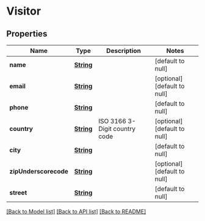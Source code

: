# Visitor
## Properties

Name | Type | Description | Notes
------------ | ------------- | ------------- | -------------
**name** | [**String**](string.md) |  | [default to null]
**email** | [**String**](string.md) |  | [optional] [default to null]
**phone** | [**String**](string.md) |  | [default to null]
**country** | [**String**](string.md) | ISO 3166 3-Digit country code | [optional] [default to null]
**city** | [**String**](string.md) |  | [default to null]
**zipUnderscorecode** | [**String**](string.md) |  | [optional] [default to null]
**street** | [**String**](string.md) |  | [default to null]

[[Back to Model list]](../README.md#documentation-for-models) [[Back to API list]](../README.md#documentation-for-api-endpoints) [[Back to README]](../README.md)

